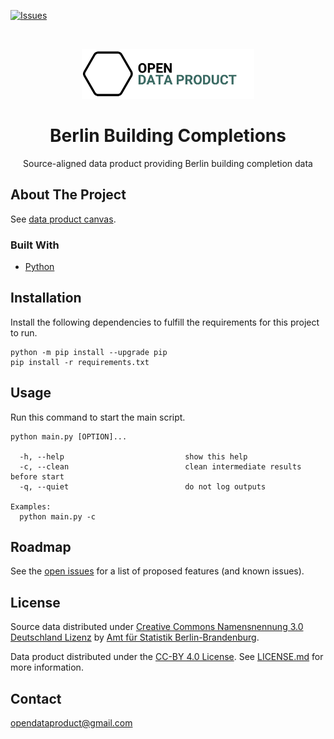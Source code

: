 [![Issues](https://img.shields.io/github/issues/open-data-product/open-data-product-berlin-building-completions-source-aligned)](https://github.com/open-data-product/open-data-product-berlin-building-completions-source-aligned/issues)

<br />
<p align="center">
  <a href="https://github.com/open-data-product/open-data-product-berlin-building-completions-source-aligned">
    <img src="logo-with-text.png" alt="Logo" height="80">
  </a>

  <h1 align="center">Berlin Building Completions</h1>

  <p align="center">
    Source-aligned data product providing Berlin building completion data</a>
  </p>
</p>

## About The Project

See [data product canvas](docs/data-product-canvas.md).

### Built With

* [Python](https://www.python.org/)

## Installation

Install the following dependencies to fulfill the requirements for this project to run.

```shell script
python -m pip install --upgrade pip
pip install -r requirements.txt
```

## Usage

Run this command to start the main script.

```shell script
python main.py [OPTION]...

  -h, --help                           show this help
  -c, --clean                          clean intermediate results before start
  -q, --quiet                          do not log outputs

Examples:
  python main.py -c
```

## Roadmap

See
the [open issues](https://github.com/open-data-product/open-data-product-berlin-building-completions-source-aligned/issues)
for a list of proposed features (and
known issues).

## License

Source data distributed under [Creative Commons Namensnennung 3.0 Deutschland Lizenz](https://creativecommons.org/licenses/by/3.0/de/) by [Amt für Statistik Berlin-Brandenburg](https://www.statistik-berlin-brandenburg.de/).

Data product distributed under the [CC-BY 4.0 License](https://creativecommons.org/licenses/by/4.0/). See [LICENSE.md](./LICENSE.md) for more information.


## Contact

opendataproduct@gmail.com
